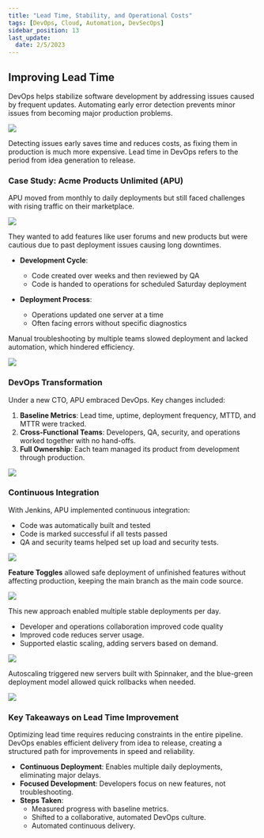 ```yaml
---
title: "Lead Time, Stability, and Operational Costs"
tags: [DevOps, Cloud, Automation, DevSecOps]
sidebar_position: 13
last_update:
  date: 2/5/2023
---
```




## Improving Lead Time

DevOps helps stabilize software development by addressing issues caused by frequent updates. Automating early error detection prevents minor issues from becoming major production problems.

<div class='img-center'>
<img src="/img/docs/012-failfastttttttt.png">
</div>  

Detecting issues early saves time and reduces costs, as fixing them in production is much more expensive. Lead time in DevOps refers to the period from idea generation to release.

### Case Study: Acme Products Unlimited (APU)

APU moved from monthly to daily deployments but still faced challenges with rising traffic on their marketplace. 

<div class='img-center'>
<img src="/img/docs/012-usecasedevopsapu.png">
</div>  

They wanted to add features like user forums and new products but were cautious due to past deployment issues causing long downtimes.

- **Development Cycle**: 

    - Code created over weeks and then reviewed by QA
    - Code is handed to operations for scheduled Saturday deployment

- **Deployment Process**: 

    - Operations updated one server at a time
    - Often facing errors without specific diagnostics

Manual troubleshooting by multiple teams slowed deployment and lacked automation, which hindered efficiency.

<div class='img-center'>
<img src="/img/docs/012-usecaseapu500error.png">
</div>  



### DevOps Transformation

Under a new CTO, APU embraced DevOps. Key changes included:

1. **Baseline Metrics**: Lead time, uptime, deployment frequency, MTTD, and MTTR were tracked.
2. **Cross-Functional Teams**: Developers, QA, security, and operations worked together with no hand-offs.
3. **Full Ownership**: Each team managed its product from development through production.

<div class='img-center'>
<img src="/img/docs/012-usecase-nosilos.png">
</div>  

### Continuous Integration

With Jenkins, APU implemented continuous integration:

- Code was automatically built and tested
- Code is marked successful if all tests passed
- QA and security teams helped set up load and security tests.

<div class='img-center'>
<img src="/img/docs/012-usecase-jenkins.png">
</div>  

**Feature Toggles** allowed safe deployment of unfinished features without affecting production, keeping the main branch as the main code source.

<div class='img-center'>
<img src="/img/docs/012-usecaseapu-featuretoggle.png">
</div>  

This new approach enabled multiple stable deployments per day.

- Developer and operations collaboration improved code quality
- Improved code reduces server usage.
- Supported elastic scaling, adding servers based on demand.

<div class='img-center'>
<img src="/img/docs/012-usecaseapuelastic.png">
</div>  

Autoscaling triggered new servers built with Spinnaker, and the blue-green deployment model allowed quick rollbacks when needed.

<div class='img-center'>
<img src="/img/docs/012-usecaseapu-bluegreen.png">
</div>  

### Key Takeaways on Lead Time Improvement

Optimizing lead time requires reducing constraints in the entire pipeline. DevOps enables efficient delivery from idea to release, creating a structured path for improvements in speed and reliability.

- **Continuous Deployment**: Enables multiple daily deployments, eliminating major delays.
- **Focused Development**: Developers focus on new features, not troubleshooting.
- **Steps Taken**:
   - Measured progress with baseline metrics.
   - Shifted to a collaborative, automated DevOps culture.
   - Automated continuous delivery.

